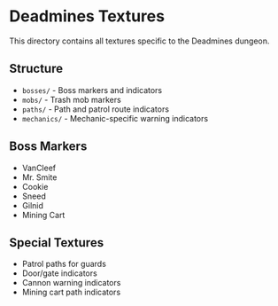 # Deadmines Textures

This directory contains all textures specific to the Deadmines dungeon.

## Structure

- `bosses/` - Boss markers and indicators
- `mobs/` - Trash mob markers
- `paths/` - Path and patrol route indicators
- `mechanics/` - Mechanic-specific warning indicators

## Boss Markers

- VanCleef
- Mr. Smite
- Cookie
- Sneed
- Gilnid
- Mining Cart

## Special Textures

- Patrol paths for guards
- Door/gate indicators
- Cannon warning indicators
- Mining cart path indicators